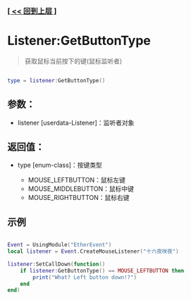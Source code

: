 ### [[ << 回到上层 ]](README.md)

# Listener:GetButtonType

> 获取鼠标当前按下的键(鼠标监听者)

```lua

type = listener:GetButtonType()

```

## 参数：

+ listener [userdata-Listener]：监听者对象

## 返回值：

+ type [enum-class]：按键类型

    + MOUSE_LEFTBUTTON：鼠标左键
    + MOUSE_MIDDLEBUTTON：鼠标中键
    + MOUSE_RIGHTBUTTON：鼠标右键

## 示例

```lua

Event = UsingModule("EtherEvent")
local listener = Event.CreateMouseListener("十六夜咲夜")

listener:SetCallDown(function()
    if listener:GetButtonType() == MOUSE_LEFTBUTTON then
        print("What? Left button down!?")
    end
end)

```